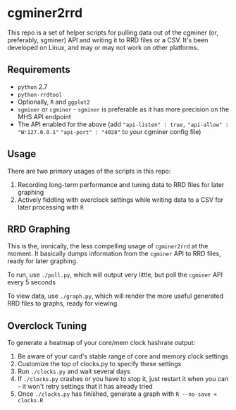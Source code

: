 # cgminer2rrd

This repo is a set of helper scripts for pulling data out of the cgminer (or, preferably, sgminer) API and writing it to RRD files or a CSV. It's been developed on Linux, and may or may not work on other platforms.

## Requirements

* `python` 2.7
* `python-rrdtool`
* Optionally, `R` and `ggplot2`
* `sgminer` or `cgminer` - `sgminer` is preferable as it has more precision on the MHS API endpoint
* The API enabled for the above (add `"api-listen" : true,` `"api-allow" : "W:127.0.0.1"` `"api-port" : "4028"` to your cgminer config file)

## Usage

There are two primary usages of the scripts in this repo:

1. Recording long-term performance and tuning data to RRD files for later graphing
2. Actively fiddling with overclock settings while writing data to a CSV for later processing with `R`

## RRD Graphing

This is the, ironically, the less compelling usage of `cgminer2rrd` at the moment. It basically dumps information from the `cgminer` API to RRD files, ready for later graphing.

To run, use `./poll.py`, which will output very little, but poll the `cgminer` API every 5 seconds

To view data, use `./graph.py`, which will render the more useful generated RRD files to graphs, ready for viewing.

## Overclock Tuning

To generate a heatmap of your core/mem clock hashrate output:

1. Be aware of your card's stable range of core and memory clock settings
2. Customize the top of clocks.py to specify these settings
3. Run `./clocks.py` and wait several days
4. If `./clocks.py` crashes or you have to stop it, just restart it when you can - it won't retry settings that it has already tried
5. Once `./clocks.py` has finished, generate a graph with `R --no-save < clocks.R`
